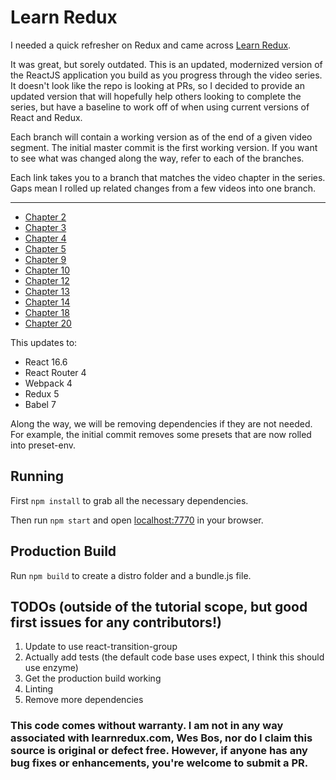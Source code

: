 # Learn Redux

I needed a quick refresher on Redux and came across [Learn Redux](http://www.learnredux.com).

It was great, but sorely outdated. This is an updated, modernized version of the ReactJS application you build as you progress through the video series. It doesn't look like the repo is looking at PRs, so I decided to provide an updated version that will hopefully help others looking to complete the series, but have a baseline to work off of when using current versions of React and Redux.

Each branch will contain a working version as of the end of a given video segment. The initial master commit is the first working version. If you want to see what was changed along the way, refer to each of the branches.

Each link takes you to a branch that matches the video chapter in the series. Gaps mean I rolled up related changes from a few videos into one branch.
__________
- [Chapter 2](https://github.com/elliotrodriguez/learn-redux-updated/tree/ch02)
- [Chapter 3](https://github.com/elliotrodriguez/learn-redux-updated/tree/ch03)
- [Chapter 4](https://github.com/elliotrodriguez/learn-redux-updated/tree/ch04)
- [Chapter 5](https://github.com/elliotrodriguez/learn-redux-updated/tree/ch05)
- [Chapter 9](https://github.com/elliotrodriguez/learn-redux-updated/tree/ch09)
- [Chapter 10](https://github.com/elliotrodriguez/learn-redux-updated/tree/ch10)
- [Chapter 12](https://github.com/elliotrodriguez/learn-redux-updated/tree/ch12)
- [Chapter 13](https://github.com/elliotrodriguez/learn-redux-updated/tree/ch13)
- [Chapter 14](https://github.com/elliotrodriguez/learn-redux-updated/tree/ch14)
- [Chapter 18](https://github.com/elliotrodriguez/learn-redux-updated/tree/ch18)
- [Chapter 20](https://github.com/elliotrodriguez/learn-redux-updated/tree/ch20)



This updates to:
- React 16.6
- React Router 4
- Webpack 4
- Redux 5
- Babel 7

Along the way, we will be removing dependencies if they are not needed. For example, the initial commit removes some presets that are now rolled into preset-env.

## Running

First `npm install` to grab all the necessary dependencies. 

Then run `npm start` and open <localhost:7770> in your browser.

## Production Build

Run `npm build` to create a distro folder and a bundle.js file.

## TODOs (outside of the tutorial scope, but good first issues for any contributors!)
1. Update to use react-transition-group
2. Actually add tests (the default code base uses expect, I think this should use enzyme)
3. Get the production build working
4. Linting
5. Remove more dependencies

### This code comes without warranty. I am not in any way associated with learnredux.com, Wes Bos, nor do I claim this source is original or defect free. However, if anyone has any bug fixes or enhancements, you're welcome to submit a PR.
